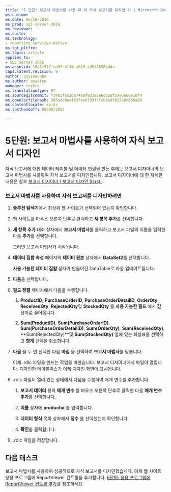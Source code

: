 ```yaml
---
title: "5 단원: 보고서 마법사를 사용 하 여 자식 보고서를 디자인 하 | Microsoft Docs"
ms.custom: 
ms.date: 05/18/2016
ms.prod: sql-server-2016
ms.reviewer: 
ms.suite: 
ms.technology:
- reporting-services-native
ms.tgt_pltfrm: 
ms.topic: article
applies_to:
- SQL Server 2016
ms.assetid: 19a3f927-ea97-4f40-a5f8-cd5f2598e4da
caps.latest.revision: 8
author: guyinacube
ms.author: asaxton
manager: erikre
ms.translationtype: HT
ms.sourcegitcommit: f3481fcc2bb74eaf93182e6cc58f5a06666e10f4
ms.openlocfilehash: 285ade0eaf63fee0733fcfcb9e8f627e8c666a6b
ms.contentlocale: ko-kr
ms.lasthandoff: 08/09/2017

---
```

# <a name="lesson-5-design-the-child-report-using-the-report-wizard"></a>5단원: 보고서 마법사를 사용하여 자식 보고서 디자인
자식 보고서에 대한 데이터 테이블 및 데이터 연결을 만든 후에는 보고서 디자이너의 보고서 마법사를 사용하여 자식 보고서를 디자인합니다. 보고서 디자이너에 대 한 자세한 내용은 참조 [보고서 디자이너 &#40; 보고서 디자인 Ssrs&#41; ](../reporting-services/tools/design-reporting-services-paginated-reports-with-report-designer-ssrs.md).  
  
### <a name="to-design-the-child-report-using-the-report-wizard"></a>보고서 마법사를 사용하여 자식 보고서를 디자인하려면  
  
1.  **솔루션 탐색기**에서 최상위 웹 사이트가 선택되어 있는지 확인합니다.  
  
2.  웹 사이트를 마우스 오른쪽 단추로 클릭하고 **새 항목 추가**를 선택합니다.  
  
3.  **새 항목 추가** 대화 상자에서 **보고서 마법사**를 클릭하고 보고서 파일의 이름을 입력한 다음 **추가**를 선택합니다.  
  
    그러면 보고서 마법사가 시작됩니다.  
  
4.  **데이터 집합 속성** 페이지의 **데이터 원본** 상자에서 **DataSet2**를 선택합니다.  
  
    **사용 가능한 데이터 집합** 상자가 만들어진 DataTable로 자동 업데이트됩니다.  
  
5.  **다음**을 선택합니다.  
  
6.  **필드 정렬** 페이지에서 다음을 수행합니다.  
  
    1.  **ProductID**, **PurchaseOrderID**, **PurchaseOrderDetailID**, **OrderQty**, **ReceivedQty**, **RejectedQty**및 **StockedQty** 를 **사용 가능한 필드** 에서 **값** 상자로 끌어옵니다.  
  
    2.  **Sum(ProductID)**, **Sum(PurchaseOrderID)**, **Sum(PurchaseOrderDetailID)**, **Sum(OrderQty)**, **Sum(ReceivedQty)**, **Sum(RejectedQty)**및 **Sum(StockedQty)** 옆에 있는 화살표를 선택하고 **합계** 선택을 취소합니다.  
  
7.  **다음** 을 두 번 선택한 다음 **마침** 을 선택하여 **보고서 마법사**를 닫습니다.  
  
    이제 .rdlc 파일을 만드는 작업을 마쳤습니다. 보고서 디자이너에서 파일이 열립니다. 디자인한 테이블릭스가 이제 디자인 화면에 표시됩니다.  
  
8.  .rdlc 파일이 열려 있는 상태에서 다음을 수행하여 매개 변수를 추가합니다.  
  
    1.  **보고서 데이터** 창의 **매개 변수** 를 마우스 오른쪽 단추로 클릭한 다음 **매개 변수 추가**를 선택합니다.  
  
    2.  **이름** 상자에 **productid** 를 입력합니다.  
  
    3.  **데이터 형식** 목록 상자에서 **정수** 를 선택했는지 확인합니다.  
  
    4.  **확인**을 클릭합니다.  
  
9. .rdlc 파일을 저장합니다.  
  
## <a name="next-task"></a>다음 태스크  
보고서 마법사를 사용하여 성공적으로 자식 보고서를 디자인했습니다. 이제 웹 사이트 응용 프로그램에 ReportViewer 컨트롤을 추가합니다. [6단원: 응용 프로그램에 ReportViewer 컨트롤 추가](../reporting-services/lesson-6-add-a-reportviewer-control-to-the-application.md)를 참조하세요.  
  
  
  


